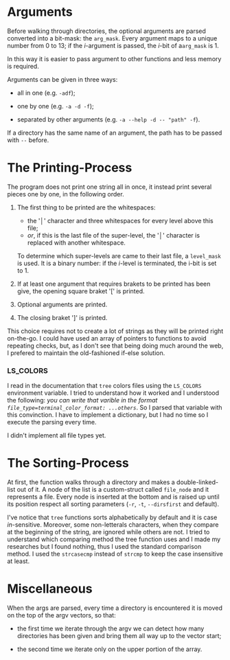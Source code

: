# Arguments
Before walking through directories, the optional arguments are parsed converted into a bit-mask: the `arg_mask`. Every argument maps to a unique number from $0$ to $13$; if the $i$-argument is passed, the $i$-bit of a`arg_mask` is $1$.

In this way it is easier to pass argument to other functions and less memory is required.

Arguments can be given in three ways:

- all in one (e.g. `-adf`);

- one by one (e.g. `-a -d -f`);

- separated by other arguments (e.g. `-a --help -d -- "path" -f`).

If a directory has the same name of an argument, the path has to be passed with `--` before.

# The Printing-Process
The program does not print one string all in once, it instead print several pieces one by one, in the following order.

1. The first thing to be printed are the whitespaces:

    - the '│' character and three whitespaces for every level above this file;
    - _or_, if this is the last file of the super-level, the '│' character is replaced with another whitespace.

    To determine which super-levels are came to their last file, a `level_mask` is used. It is a binary number: if the $i$-level is terminated, the i-bit is set to $1$.

2. If at least one argument that requires brakets to be printed has been give, the opening square braket '[' is printed.

3. Optional arguments are printed.

4. The closing braket ']' is printed.

This choice requires not to create a lot of strings as they will be printed right on-the-go. I could have used an array of pointers to functions to avoid repeating checks, but, as I don't see that being doing much around the web, I prefered to maintain the old-fashioned if-else solution.

### LS_COLORS
I read in the documentation that `tree` colors files using the `LS_COLORS` environment variable. I tried to understand how it worked and I understood the following: _you can write that varible in the format `file_type=terminal_color_format: ...others`_. So I parsed that variable with this convinction. I have to implement a dictionary, but I had no time so I execute the parsing every time.

I didn't implement all file types yet.

# The Sorting-Process
At first, the function walks through a directory and makes a double-linked-list out of it. A node of the list is a custom-struct called `file_node` and it represents a file. Every node is inserted at the bottom and is raised up until its position respect all sorting parameters (`-r`, `-t`, `--dirsfirst` and default).

I've notice that `tree` functions sorts alphabetically by default and it is case _in_-sensitive. Moreover, some non-letterals characters, when they compare at the beginning of the string, are ignored while others are not. I tried to understand which comparing method the tree function uses and I made my researches but I found nothing, thus I used the standard comparison method. I used the `strcasecmp` instead of `strcmp` to keep the case insensitive at least.

# Miscellaneous
When the args are parsed, every time a directory is encountered it is moved on the top of the argv vectors, so that:

- the first time we iterate through the argv we can detect how many directories has been given and bring them all way up to the vector start;

- the second time we iterate only on the upper portion of the array.